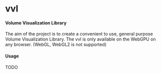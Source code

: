 vvl
========

#### Volume Visualization Library ####

The aim of the project is to create a convenient to use, general purpose Volume Visualization Library. The vvl is only available on the WebGPU on any browser. (WebGL, WebGL2 is not supported)


#### Usage ####
TODO